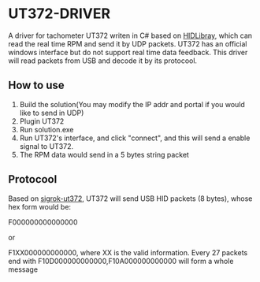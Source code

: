 # UT372-DRIVER
A driver for tachometer UT372 writen in C# based on [HIDLibray](https://github.com/mikeobrien/HidLibrary), which can read the real time RPM and send it by UDP packets.
UT372 has an official windows interface but do not support real time data feedback. This driver will read packets from USB and decode it by its protocool.


## How to use
1. Build the solution(You may modify the IP addr and portal if you would like to send in UDP)
2. Plugin UT372
3. Run solution.exe
4. Run UT372's interface, and click "connect", and this will send a enable signal to UT372.
5. The RPM data would send in a 5 bytes string packet

## Protocool

Based on [sigrok-ut372](https://sigrok.org/wiki/UNI-T_UT372), UT372 will send USB HID packets (8 bytes), whose hex form would be:

F000000000000000

or 

F1XX000000000000, where XX is the valid information. Every 27 packets end with F10D000000000000,F10A000000000000 will form a whole message

